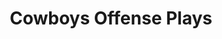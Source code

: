 ---
layout: playbook
title: Cowboys Offense Plays
team: cowboys
unit: offense
permalink: /cowboys/offense/
---
